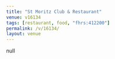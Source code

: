 ```yaml
---
title: "St Moritz Club & Restaurant"
venue: v16134
tags: [restaurant, food, "fhrs:412200"]
permalink: /v/16134/
layout: venue
---
```

null